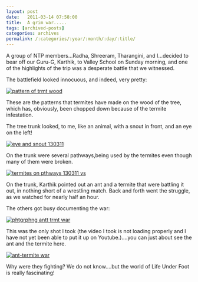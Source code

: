 ```yaml
---
layout: post
date:	2011-03-14 07:58:00
title:  A grim war.....
tags: [archived-posts]
categories: archives
permalink: /:categories/:year/:month/:day/:title/
---
```

A group of NTP members...Radha, Shreeram, Tharangini, and I...decided to bear off our Guru-G, Karthik, to Valley School on Sunday morning, and one of the highlights of the trip was a desperate battle that we witnessed. 

<LJ-cut text="All about the struggle">

The battlefield looked innocuous, and indeed, very pretty:

<a href="http://s1142.photobucket.com/albums/n602/Deepapctrsglr/?action=view&amp;current=vs130311049.jpg" target="_blank"><img src="http://i1142.photobucket.com/albums/n602/Deepapctrsglr/vs130311049.jpg" border="0" alt="pattern of trmt wood"></a>

These are the patterns that termites have made on the wood of the tree, which has, obviously, been chopped down because of the termite infestation.

The tree trunk looked, to me, like an animal, with a snout in front, and an eye on the left!


<a href="http://s1142.photobucket.com/albums/n602/Deepapctrsglr/?action=view&amp;current=vs130311047.jpg" target="_blank"><img src="http://i1142.photobucket.com/albums/n602/Deepapctrsglr/vs130311047.jpg" border="0" alt="eye and snout 130311"></a>

On the trunk were several pathways,being used by the termites even though many of them were broken.

<a href="http://s1142.photobucket.com/albums/n602/Deepapctrsglr/?action=view&amp;current=vs130311048.jpg" target="_blank"><img src="http://i1142.photobucket.com/albums/n602/Deepapctrsglr/vs130311048.jpg" border="0" alt="termites on pthways 130311 vs"></a>

On the trunk, Karthik pointed out an ant and a termite that were battling it out, in nothing short of a wrestling match. Back and forth went the struggle, as we watched for nearly half an hour.

 The others got busy documenting the war:

<a href="http://s1142.photobucket.com/albums/n602/Deepapctrsglr/?action=view&amp;current=vs130311054.jpg" target="_blank"><img src="http://i1142.photobucket.com/albums/n602/Deepapctrsglr/vs130311054.jpg" border="0" alt="phtgrphng antt trmt war"></a>


This was the only shot I took (the video I took is not loading properly and I have not yet been able to put it up on Youtube.)....you can just about see the ant and the termite here.

<a href="http://s1142.photobucket.com/albums/n602/Deepapctrsglr/?action=view&amp;current=vs130311069.jpg" target="_blank"><img src="http://i1142.photobucket.com/albums/n602/Deepapctrsglr/vs130311069.jpg" border="0" alt="ant-termite war"></a>

Why were they fighting? We do not know....but the world of Life Under Foot is really fascinating!

</lj-cut>
